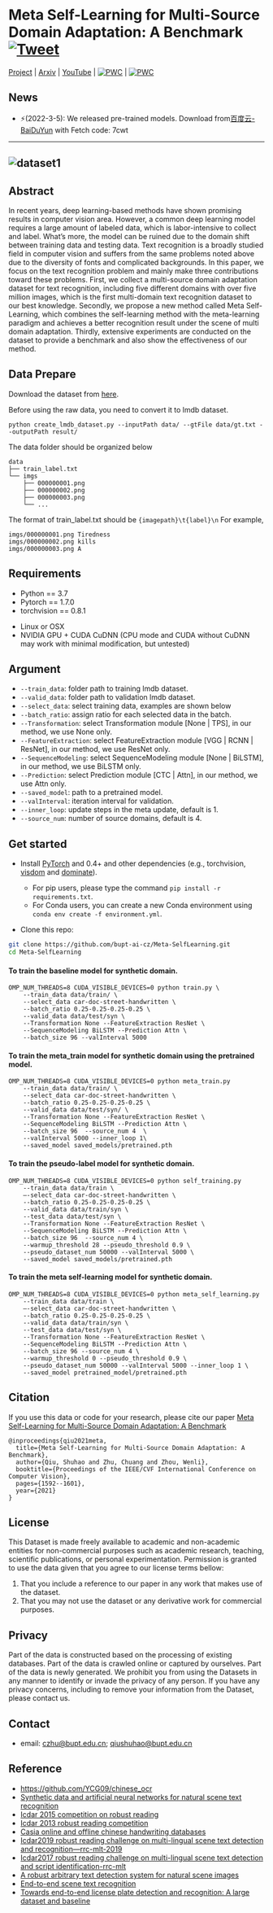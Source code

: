 # Meta Self-Learning for Multi-Source Domain Adaptation: A Benchmark [![Tweet](https://img.shields.io/twitter/url/http/shields.io.svg?style=social)](https://twitter.com/intent/tweet?text=Codes%20and%20Data%20for%20Our%20Paper:%20"Meta%20Self-Learning%20for%20Multi-Source%20Domain%20Adaptation:%20A%20Benchmark"%20&url=https://github.com/bupt-ai-cz/Meta-SelfLearning)

[Project](https://bupt-ai-cz.github.io/Meta-SelfLearning/) | [Arxiv](https://arxiv.org/abs/2108.10840) | [YouTube](https://youtu.be/NaakbL4tPJw) | [![PWC](https://img.shields.io/endpoint.svg?url=https://paperswithcode.com/badge/meta-self-learning-for-multi-source-domain/scene-text-recognition-on-msda)](https://paperswithcode.com/sota/scene-text-recognition-on-msda?p=meta-self-learning-for-multi-source-domain) | [![PWC](https://img.shields.io/endpoint.svg?url=https://paperswithcode.com/badge/meta-self-learning-for-multi-source-domain/domain-adaptation-on-msda)](https://paperswithcode.com/sota/domain-adaptation-on-msda?p=meta-self-learning-for-multi-source-domain)

## News
- ⚡(2022-3-5): We released pre-trained models. Download from[百度云-BaiDuYun](https://pan.baidu.com/s/1sKMzdx20IbKdM1wgyEVrzA) with Fetch code: 7cwt 

---
![dataset1](imgs/dataset1.png)
---

## Abstract

In recent years, deep learning-based methods have shown promising results in computer vision area. However, a common deep learning model requires a large amount of labeled data, which is labor-intensive to collect and label. What’s more, the model can be ruined due to the domain shift between training data and testing data. Text recognition is a broadly studied field in computer vision and suffers from the same problems noted above due to the diversity of fonts and complicated backgrounds. In this paper, we focus on the text recognition problem and mainly make three contributions toward these problems. First, we collect a multi-source domain adaptation dataset for text recognition, including five different domains with over five million images, which is the first multi-domain text recognition dataset to our best knowledge. Secondly, we propose a new method called Meta Self-Learning, which combines the self-learning method with the meta-learning paradigm and achieves a better recognition result under the scene of multi domain adaptation. Thirdly, extensive experiments are conducted on the dataset to provide a benchmark and also show the effectiveness of our method. 

## Data Prepare

Download the dataset from [here](https://bupt-ai-cz.github.io/Meta-SelfLearning/).

Before using the raw data, you need to convert it to lmdb dataset.
```
python create_lmdb_dataset.py --inputPath data/ --gtFile data/gt.txt --outputPath result/
```
The data folder should be organized below
```
data
├── train_label.txt
└── imgs
    ├── 000000001.png
    ├── 000000002.png
    ├── 000000003.png
    └── ...
```
The format of train_label.txt should be `{imagepath}\t{label}\n`
For example,

```
imgs/000000001.png Tiredness
imgs/000000002.png kills
imgs/000000003.png A
```

## Requirements
* Python == 3.7
* Pytorch == 1.7.0
* torchvision == 0.8.1

- Linux or OSX
- NVIDIA GPU + CUDA CuDNN (CPU mode and CUDA without CuDNN may work with minimal modification, but untested)

## Argument
* `--train_data`: folder path to training lmdb dataset.
* `--valid_data`: folder path to validation lmdb dataset.
* `--select_data`: select training data, examples are shown below
* `--batch_ratio`: assign ratio for each selected data in the batch. 
* `--Transformation`: select Transformation module [None | TPS], in our method, we use None only.
* `--FeatureExtraction`: select FeatureExtraction module [VGG | RCNN | ResNet], in our method, we use ResNet only.
* `--SequenceModeling`: select SequenceModeling module [None | BiLSTM], in our method, we use BiLSTM only.
* `--Prediction`: select Prediction module [CTC | Attn], in our method, we use Attn only.
* `--saved_model`: path to a pretrained model.
* `--valInterval`: iteration interval for validation.
* `--inner_loop`: update steps in the meta update, default is 1.
* `--source_num`: number of source domains, default is 4.

## Get started
- Install [PyTorch](http://pytorch.org) and 0.4+ and other dependencies (e.g., torchvision, [visdom](https://github.com/facebookresearch/visdom) and [dominate](https://github.com/Knio/dominate)).
  - For pip users, please type the command `pip install -r requirements.txt`.
  - For Conda users, you can create a new Conda environment using `conda env create -f environment.yml`.
  
- Clone this repo:
```bash
git clone https://github.com/bupt-ai-cz/Meta-SelfLearning.git
cd Meta-SelfLearning
```

#### To train the baseline model for synthetic domain.
```
OMP_NUM_THREADS=8 CUDA_VISIBLE_DEVICES=0 python train.py \
    --train_data data/train/ \
    --select_data car-doc-street-handwritten \
    --batch_ratio 0.25-0.25-0.25-0.25 \
    --valid_data data/test/syn \
    --Transformation None --FeatureExtraction ResNet \
    --SequenceModeling BiLSTM --Prediction Attn \
    --batch_size 96 --valInterval 5000
```

#### To train the meta_train model for synthetic domain using the pretrained model.
```
OMP_NUM_THREADS=8 CUDA_VISIBLE_DEVICES=0 python meta_train.py 
    --train_data data/train/ \ 
    --select_data car-doc-street-handwritten \
    --batch_ratio 0.25-0.25-0.25-0.25 \
    --valid_data data/test/syn/ \
    --Transformation None --FeatureExtraction ResNet \
    --SequenceModeling BiLSTM --Prediction Attn \
    --batch_size 96  --source_num 4  \
    --valInterval 5000 --inner_loop 1\
    --saved_model saved_models/pretrained.pth 
```

#### To train the pseudo-label model for synthetic domain.
```
OMP_NUM_THREADS=8 CUDA_VISIBLE_DEVICES=0 python self_training.py 
    --train_data data/train \
    —-select_data car-doc-street-handwritten \
    --batch_ratio 0.25-0.25-0.25-0.25 \
    --valid_data data/train/syn \
    --test_data data/test/syn \
    --Transformation None --FeatureExtraction ResNet \
    --SequenceModeling BiLSTM --Prediction Attn \
    --batch_size 96  --source_num 4 \
    --warmup_threshold 28 --pseudo_threshold 0.9 \
    --pseudo_dataset_num 50000 --valInterval 5000 \ 
    --saved_model saved_models/pretrained.pth 
```
#### To train the meta self-learning model for synthetic domain.
```
OMP_NUM_THREADS=8 CUDA_VISIBLE_DEVICES=0 python meta_self_learning.py 
    --train_data data/train \
    —-select_data car-doc-street-handwritten \
    --batch_ratio 0.25-0.25-0.25-0.25 \
    --valid_data data/train/syn \
    --test_data data/test/syn \
    --Transformation None --FeatureExtraction ResNet \
    --SequenceModeling BiLSTM --Prediction Attn \
    --batch_size 96 --source_num 4 \
    --warmup_threshold 0 --pseudo_threshold 0.9 \
    --pseudo_dataset_num 50000 --valInterval 5000 --inner_loop 1 \
    --saved_model pretrained_model/pretrained.pth 
```
## Citation
If you use this data or code for your research, please cite our paper [Meta Self-Learning for Multi-Source Domain Adaptation: A Benchmark](https://arxiv.org/abs/2108.10840)

```
@inproceedings{qiu2021meta,
  title={Meta Self-Learning for Multi-Source Domain Adaptation: A Benchmark},
  author={Qiu, Shuhao and Zhu, Chuang and Zhou, Wenli},
  booktitle={Proceedings of the IEEE/CVF International Conference on Computer Vision},
  pages={1592--1601},
  year={2021}
}
```

## License
This Dataset is made freely available to academic and non-academic entities for non-commercial purposes such as academic research, teaching, scientific publications, or personal experimentation. Permission is granted to use the data given that you agree to our license terms bellow:

1. That you include a reference to our paper in any work that makes use of the dataset. 
2. That you may not use the dataset or any derivative work for commercial purposes.

## Privacy
Part of the data is constructed based on the processing of existing databases. Part of the data is crawled online or captured by ourselves. Part of the data is newly generated. We prohibit you from using the Datasets in any manner to identify or invade the privacy of any person. If you have any privacy concerns, including to remove your information from the Dataset, please contact us.

## Contact
* email: czhu@bupt.edu.cn; qiushuhao@bupt.edu.cn

## Reference
* https://github.com/YCG09/chinese_ocr
* [Synthetic data and artificial neural networks for natural scene text recognition](https://arxiv.org/abs/1406.2227)
* [Icdar 2015 competition on robust reading](https://ieeexplore.ieee.org/abstract/document/7333942)
* [Icdar 2013 robust reading competition](https://ieeexplore.ieee.org/abstract/document/6628859)
* [Casia online and offline chinese handwriting databases](https://ieeexplore.ieee.org/abstract/document/6065272)
* [Icdar2019 robust reading challenge on multi-lingual scene text detection and recognition—rrc-mlt-2019](https://ieeexplore.ieee.org/abstract/document/8978096)
* [Icdar2017 robust reading challenge on multi-lingual scene text detection and script identification-rrc-mlt](https://ieeexplore.ieee.org/abstract/document/8270168)
* [A robust arbitrary text detection system for natural scene images](https://www.sciencedirect.com/science/article/abs/pii/S0957417414004060)
* [End-to-end scene text recognition](https://ieeexplore.ieee.org/abstract/document/6126402)
* [Towards end-to-end license plate detection and recognition: A large dataset and baseline](https://openaccess.thecvf.com/content_ECCV_2018/html/Zhenbo_Xu_Towards_End-to-End_License_ECCV_2018_paper.html)
